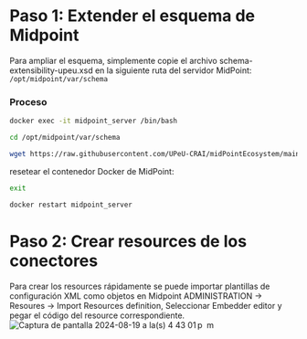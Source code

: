 # Paso 1: Extender el esquema de Midpoint
Para ampliar el esquema, simplemente copie el archivo schema-extensibility-upeu.xsd en la siguiente ruta del servidor MidPoint:
`/opt/midpoint/var/schema`

### Proceso

```bash
docker exec -it midpoint_server /bin/bash
```

```bash
cd /opt/midpoint/var/schema
```

```bash
wget https://raw.githubusercontent.com/UPeU-CRAI/midPointEcosystem/main/initial-objects/schema-extensibility-upeu.xsd
```

resetear el contenedor Docker de MidPoint:

```bash
exit

docker restart midpoint_server
```

# Paso 2: Crear resources de los conectores
Para crear los resources rápidamente se puede importar plantillas de configuración XML como objetos en Midpoint
ADMINISTRATION -> Resoures -> Import Resources definition, Seleccionar Embedder editor y pegar el código del resource correspondiente.
![Captura de pantalla 2024-08-19 a la(s) 4 43 01 p  m](https://github.com/user-attachments/assets/3f087b78-ca0a-4114-bfba-55123147b029)
